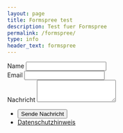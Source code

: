 ```yaml
---
layout: page
title: Formspree test
description: Test fuer Formspree
permalink: /formspree/
type: info
header_text: formspree
---
```

<html>
  <body>
    <form method="POST" action="https://formspree.io/phsg@online.de">
      <div class="field">
        <label for="name">Name</label>
        <input type="text" name="name" id="name" />
      </div>
      <div class="field">
        <label for="email">Email</label>
        <input type="text" name="email" id="email" />
      </div>
      <div class="field">
        <label for="message">Nachricht</label>
        <textarea name="message" id="message" rows="3"></textarea>
      </div>
      <ul class="actions">
        <li><input type="submit" value="Sende Nachricht" /></li>
        <li><a href="/datenschutz-kontaktformular" target="_blank">Datenschutzhinweis</a></li>
      </ul>
    </form>
  </body>
</html>

